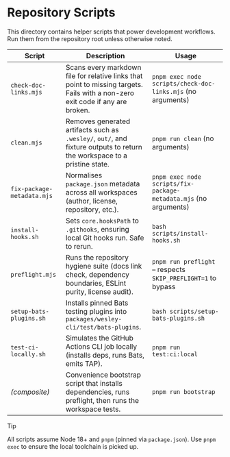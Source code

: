 # Repository Scripts

This directory contains helper scripts that power development workflows. Run them from the repository root unless otherwise noted.

| Script | Description | Usage |
| --- | --- | --- |
| `check-doc-links.mjs` | Scans every markdown file for relative links that point to missing targets. Fails with a non-zero exit code if any are broken. | `pnpm exec node scripts/check-doc-links.mjs` (no arguments) |
| `clean.mjs` | Removes generated artifacts such as `.wesley/`, `out/`, and fixture outputs to return the workspace to a pristine state. | `pnpm run clean` (no arguments) |
| `fix-package-metadata.mjs` | Normalises `package.json` metadata across all workspaces (author, license, repository, etc.). | `pnpm exec node scripts/fix-package-metadata.mjs` (no arguments) |
| `install-hooks.sh` | Sets `core.hooksPath` to `.githooks`, ensuring local Git hooks run. Safe to rerun. | `bash scripts/install-hooks.sh` |
| `preflight.mjs` | Runs the repository hygiene suite (docs link check, dependency boundaries, ESLint purity, license audit). | `pnpm run preflight` – respects `SKIP_PREFLIGHT=1` to bypass |
| `setup-bats-plugins.sh` | Installs pinned Bats testing plugins into `packages/wesley-cli/test/bats-plugins`. | `bash scripts/setup-bats-plugins.sh` |
| `test-ci-locally.sh` | Simulates the GitHub Actions CLI job locally (installs deps, runs Bats, emits TAP). | `pnpm run test:ci:local` |
| _(composite)_ | Convenience bootstrap script that installs dependencies, runs preflight, then runs the workspace tests. | `pnpm run bootstrap` |

> [!tip]
> All scripts assume Node 18+ and `pnpm` (pinned via `package.json`). Use `pnpm exec` to ensure the local toolchain is picked up.
